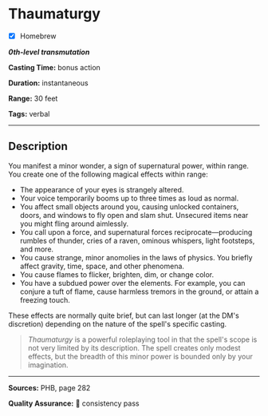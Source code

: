 # Thaumaturgy

- [x] Homebrew

***0th-level transmutation***

**Casting Time:** bonus action

**Duration:** instantaneous

**Range:** 30 feet

**Tags:** verbal

---

## Description
You manifest a minor wonder, a sign of supernatural power, within range.
You create one of the following magical effects within range:
- The appearance of your eyes is strangely altered.
- Your voice temporarily booms up to three times as loud as normal.
- You affect small objects around you, causing unlocked containers, doors, and windows to fly open and slam shut.
	Unsecured items near you might fling around aimlessly.
- You call upon a force, and supernatural forces reciprocate—producing rumbles of thunder, cries of a raven, ominous whispers, light footsteps, and more.
- You cause strange, minor anomolies in the laws of physics.
	You briefly affect gravity, time, space, and other phenomena.
- You cause flames to flicker, brighten, dim, or change color.
- You have a subdued power over the elements.
	For example, you can conjure a tuft of flame, cause harmless tremors in the ground, or attain a freezing touch.

These effects are normally quite brief, but can last longer (at the DM's discretion) depending on the nature of the spell's specific casting.

> *Thaumaturgy* is a powerful roleplaying tool in that the spell's scope is not very limited by its description.
> The spell creates only modest effects, but the breadth of this minor power is bounded only by your imagination.

---

**Sources:** PHB, page 282

**Quality Assurance:** :star2: consistency pass
